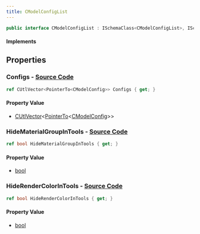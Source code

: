 ```yaml
---
title: CModelConfigList
---
```


```csharp
public interface CModelConfigList : ISchemaClass<CModelConfigList>, ISchemaField, ISchemaClass, INativeHandle
```

#### Implements

## Properties

### **Configs** - [Source Code](https://github.com/swiftly-solution/swiftlys2/blob/main/managed/src/SwiftlyS2.Generated/Schemas/Interfaces/CModelConfigList.cs#L20)

```csharp
ref CUtlVector<PointerTo<CModelConfig>> Configs { get; }
```

#### Property Value

- [CUtlVector](/docs/api/-1)<[PointerTo](/docs/api/shared/natives/pointerto-1)<[CModelConfig](/docs/api/shared/schemadefinitions/cmodelconfig)>>

### **HideMaterialGroupInTools** - [Source Code](https://github.com/swiftly-solution/swiftlys2/blob/main/managed/src/SwiftlyS2.Generated/Schemas/Interfaces/CModelConfigList.cs#L16)

```csharp
ref bool HideMaterialGroupInTools { get; }
```

#### Property Value

- [bool](https://learn.microsoft.com/dotnet/api/system.boolean)

### **HideRenderColorInTools** - [Source Code](https://github.com/swiftly-solution/swiftlys2/blob/main/managed/src/SwiftlyS2.Generated/Schemas/Interfaces/CModelConfigList.cs#L18)

```csharp
ref bool HideRenderColorInTools { get; }
```

#### Property Value

- [bool](https://learn.microsoft.com/dotnet/api/system.boolean)

